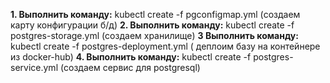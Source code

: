 **1. Выполнить команду:**
	kubectl create -f pgconfigmap.yml (создаем карту конфигурации б/д)
**2. Выполнить команду:**
	kubectl create -f postgres-storage.yml (создаем хранилище)
**3 Выполнить команду:**
	kubectl create -f postgres-deployment.yml ( деплоим базу на контейнере из docker-hub)
**4. Выполнить команду:**
	kubectl create -f postgres-service.yml (создаем сервис для postgresql)
